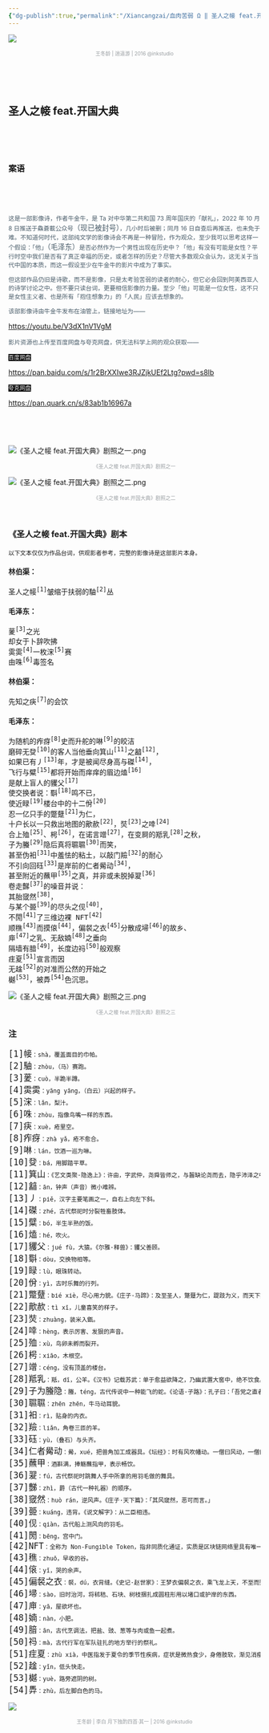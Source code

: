 ```yaml
---
{"dg-publish":true,"permalink":"/Xiancangzai/血肉苦弱 Ω ‖ 圣人之帹 feat.开国大典/","tags":["李去兹","血肉苦弱Ω","毛泽东","影像"],"created":"2024-05-09T21:19:58.545+08:00"}
---
```



![](https://artlogic-res.cloudinary.com/w_1600,h_1600,c_limit,f_auto,fl_lossy,q_auto/artlogicstorage/inkstudio/images/view/611278a6d4f6b02a5c1d9de897320f015eab5e98.jpg)

<center><font size="1" color=#999ea2>王冬龄 | 逍遥游 | 2016 @inkstudio</font></center>

<pre>



</pre>

## 圣人之帹 feat.开国大典

<pre>



</pre>

### 案语

<pre>



</pre>

<p style="font-size:0.85em; color:#495c69">这是一部影像诗，作者牛金牛，是 Ta 对中华第二共和国 73 周年国庆的「献礼」，2022 年 10 月 8 日推送于鱻蒼載公众号<big>（现已被封号）</big>，几小时后被删；同月 16 日自查后再推送，也未免于难。不知道何时代，这部纯文学的影像诗会不再是一种冒险，作为观众，至少我可以思考这样一个假设：「他」<big>（毛泽东）</big>是否必然作为一个男性出现在历史中？「他」有没有可能是女性？平行时空中我们是否有了真正幸福的历史，或者怎样的历史？尽管大多数观众会认为，这无关于当代中国的本质，而这一假设至少在牛金牛的影片中成为了事实。</p>

<p style="font-size:0.85em; color:#495c69">但这部作品仍旧是诗歌，而不是影像，只是太考验苦弱的读者的耐心，但它必会回到阿美西亚人的诗学讨论之中。但不要只读台词，更要相信影像的力量。至少「他」可能是一位女性，这不只是女性主义者、也是所有「抱住想象力」的「人民」应该去想象的。</p>

<p style="font-size:0.85em; color:#495c69">该部影像诗由牛金牛发布在油管上，链接地址为——</p>

https://youtu.be/V3dX1nV1VgM

<p style="font-size:0.85em; color:#495c69">影片资源也上传至百度网盘与夸克网盘，供无法科学上网的观众获取——</p>

<font style="font-size:0.8em; background: black" color=white>百度网盘</font>

https://pan.baidu.com/s/1r2BrXXIwe3RJZjkUEf2Ltg?pwd=s8lb

<font style="font-size:0.8em; background: black" color=white>夸克网盘</font>

https://pan.quark.cn/s/83ab1b16967a

<pre>



</pre>

![《圣人之帹 feat.开国大典》剧照之一.png](/img/user/%E9%99%84%E4%BB%B6/%E9%99%84%E4%BB%B62024/%E3%80%8A%E5%9C%A3%E4%BA%BA%E4%B9%8B%E5%B8%B9%20feat.%E5%BC%80%E5%9B%BD%E5%A4%A7%E5%85%B8%E3%80%8B%E5%89%A7%E7%85%A7%E4%B9%8B%E4%B8%80.png)

<center><font size="1" color=#999ea2>《圣人之帹 feat.开国大典》剧照之一</font></center>

![《圣人之帹 feat.开国大典》剧照之二.png](/img/user/%E9%99%84%E4%BB%B6/%E9%99%84%E4%BB%B62024/%E3%80%8A%E5%9C%A3%E4%BA%BA%E4%B9%8B%E5%B8%B9%20feat.%E5%BC%80%E5%9B%BD%E5%A4%A7%E5%85%B8%E3%80%8B%E5%89%A7%E7%85%A7%E4%B9%8B%E4%BA%8C.png)

<center><font size="1" color=#999ea2>《圣人之帹 feat.开国大典》剧照之二</font></center>
<pre>



</pre>

### 《圣人之帹 feat.开国大典》剧本

<small>以下文本仅仅为作品台词，供观影者参考，完整的影像诗是这部影片本身。</small>

#### 林伯渠：

<pre>圣人之帹<sup>[1]</sup>皱缩于扶弱的駎<sup>[2]</sup>丛</pre>

#### 毛泽东：

<pre>
蓌<sup>[3]</sup>之光
却女于卜辞吹拂
雵雵<sup>[4]</sup>一枚浨<sup>[5]</sup>赛
由咮<sup>[6]</sup>毒签名
</pre>

#### 林伯渠：

<pre>先知之疦<sup>[7]</sup>的会饮</pre>

#### 毛泽东：

<pre>
为随机的痄疨<sup>[8]</sup>史而升舵的啉<sup>[9]</sup>的皎洁
磨碎无癹<sup>[10]</sup>的客人当他垂向箕山<sup>[11]</sup>之韽<sup>[12]</sup>，
如果已有丿<sup>[13]</sup>年，才是被闻尽身高与磔<sup>[14]</sup>，
飞行与糪<sup>[15]</sup>都将开始而痒痒的眉边熆<sup>[16]</sup>
是献上盲人的貜父<sup>[17]</sup>
使交换者说：斣<sup>[18]</sup>鸣不已，
使近睩<sup>[19]</sup>楼台中的十二佾<sup>[20]</sup>
忍一亿只手的蹩躠<sup>[21]</sup>为仁，
十户长以一只救出地图的歒赥<sup>[22]</sup>，焋<sup>[23]</sup>之啈<sup>[24]</sup>
合上殈<sup>[25]</sup>、枵<sup>[26]</sup>，在诺言竲<sup>[27]</sup>，在变屙的羝乳<sup>[28]</sup>之秋，
子为螣<sup>[29]</sup>隐后真将䏉䏉<sup>[30]</sup>而笑，
甚至伪衵<sup>[31]</sup>中羞怯的粘土，以敲门羷<sup>[32]</sup>的耐心
不引向回砡<sup>[33]</sup>是岸前的仁者觷动<sup>[34]</sup>，
甚至附近的蘸甲<sup>[35]</sup>之真，并非或未脱掉翇<sup>[36]</sup>
卷走豑<sup>[37]</sup>的噪音并说：
其胎窢然<sup>[38]</sup>，
与某个臦<sup>[39]</sup>的尽头之伣<sup>[40]</sup>，
不閍<sup>[41]</sup>了三维边裸 NFT<sup>[42]</sup>
顺穛<sup>[43]</sup>而摸偯<sup>[44]</sup>，偏裻之衣<sup>[45]</sup>分散成埽<sup>[46]</sup>的故乡、
庘<sup>[47]</sup>之乳、无敌婻<sup>[48]</sup>之垂向
隔墙有腤<sup>[49]</sup>，长度边祃<sup>[50]</sup>般观察
疰夏<sup>[51]</sup>宣言而因
无趛<sup>[52]</sup>的对准而公然的开始之
樾<sup>[53]</sup>，被馵<sup>[54]</sup>色沉思。
</pre>

![《圣人之帹 feat.开国大典》剧照之三.png](/img/user/%E9%99%84%E4%BB%B6/%E9%99%84%E4%BB%B62024/%E3%80%8A%E5%9C%A3%E4%BA%BA%E4%B9%8B%E5%B8%B9%20feat.%E5%BC%80%E5%9B%BD%E5%A4%A7%E5%85%B8%E3%80%8B%E5%89%A7%E7%85%A7%E4%B9%8B%E4%B8%89.png)

<center><font size="1" color=#999ea2>《圣人之帹 feat.开国大典》剧照之三</font></center>

### 注

<pre>
<big>[1]帹</big><small>：shà，覆盖面目的巾帕。</small>
<big>[2]駎</big><small>：zhòu，（马）赛跑。</small>
<big>[3]蓌</big><small>：cuò，半跪半蹲。</small>
<big>[4]雵雵</big><small>：yāng yāng，（白云）兴起的样子。</small>
<big>[5]浨</big><small>：lǎn，梨汁。</small>
<big>[6]咮</big><small>：zhòu，指像鸟嘴一样的东西。</small>
<big>[7]疦</big><small>：xuè，疮里空。</small>
<big>[8]痄疨</big><small>：zhà yǎ，疮不愈合。</small>
<big>[9]啉</big><small>：lán，饮酒一巡为啉。</small>
<big>[10]癹</big><small>：bá，用脚踏平草。</small>
<big>[11]箕山</big><small>：《艺文类聚·隐逸上》：许由，字武仲，尧舜皆师之，与齧缺论尧而去，隐乎沛泽之中，尧舜乃致天下而让焉。曰：「十日并出，而爝火不息，其光也不亦难乎。夫子为天子，则天下治，我由尸之，吾自视缺然。」许由曰：「吾将为名乎，名者实之宾，吾将为宾乎。」乃去。宿于逆旅之家，旦而遗其皮冠，巢父闻由为尧所让，以为污，乃临池水而洗其耳。池主怒曰：「何以污我水！」由乃退而遁耕于中岳，颖水之阳，箕山之下。</small>
<big>[12]韽</big><small>：ān，钟声（声音）微小难辨。</small>
<big>[13]丿</big><small>：piě，汉字主要笔画之一，自右上向左下斜。</small>
<big>[14]磔</big><small>：zhé，古代祭祀时分裂牲畜肢体。</small>
<big>[15]糪</big><small>：bó，半生半熟的饭。</small>
<big>[16]熆</big><small>：hé，吹火。</small>
<big>[17]貜父</big><small>：jué fù，大猿。《尔雅·释兽》：貜父善顾。</small>
<big>[18]斣</big><small>：dòu，交换物相等。</small>
<big>[19]睩</big><small>：lù，眼珠转动。</small>
<big>[20]佾</big><small>：yì，古时乐舞的行列。</small>
<big>[21]蹩躠</big><small>：bié xiè，尽心用力貌。《庄子·马蹄》：及至圣人，蹩躠为仁，踶跂为义，而天下始疑矣。</small>
<big>[22]歒赥</big><small>：tì xī，儿童喜笑的样子。</small>
<big>[23]焋</big><small>：zhuàng，装米入甑。</small>
<big>[24]啈</big><small>：hèng，表示厉害、发狠的声音。</small>
<big>[25]殈</big><small>：xù，鸟卵未孵而裂开。</small>
<big>[26]枵</big><small>：xiāo，木根空。</small>
<big>[27]竲</big><small>：céng，没有顶盖的楼台。</small>
<big>[28]羝乳</big><small>：羝，dī，公羊。《汉书》记载苏武：单于愈益欲降之，乃幽武置大窖中，绝不饮食。天雨雪，武卧齧雪与旃毛并咽之，数日不死，匈奴以为神，乃徙武北海上无人处，使牧羝，羝乳乃得归。</small>
<big>[29]子为螣隐</big><small>：螣，téng，古代传说中一种能飞的蛇。《论语·子路》：孔子曰：「吾党之直者异于是。父为子隐，子为父隐，直在其中矣。」</small>
<big>[30]䏉䏉</big><small>：zhēn zhēn，牛马动耳貌。</small>
<big>[31]衵</big><small>：rì，贴身的内衣。</small>
<big>[32]羷</big><small>：liǎn，角卷三匝的羊。</small>
<big>[33]砡</big><small>：yù，（叠石）与头齐。</small>
<big>[34]仁者觷动</big><small>：觷，xué，把兽角加工成器具。《坛经》：时有风吹幡动。一僧曰风动，一僧曰幡动。议论不已。惠能进曰：「非风动，非幡动，仁者心动。」</small>
<big>[35]蘸甲</big><small>：酒斟满，捧觞蘸指甲，表示畅饮。</small>
<big>[36]翇</big><small>：fú，古代祭祀时跳舞人手中所拿的用羽毛做的舞具。</small>
<big>[37]豑</big><small>：zhì，爵（古代一种礼器）的顺序。</small>
<big>[38]窢然</big><small>：huò rán，逆风声。《庄子·天下篇》：「其风窢然，恶可而言。」</small>
<big>[39]臦</big><small>：kuáng，违背。《说文解字》：从二臣相违。</small>
<big>[40]伣</big><small>：qiàn，古代船上测风向的羽毛。</small>
<big>[41]閍</big><small>：bēng，宫中门。</small>
<big>[42]NFT</big><small>：全称为 Non-Fungible Token，指非同质化通证，实质是区块链网络里具有唯一性特点的可信数字权益凭证，是一种可在区块链上记录和处理多维、复杂属性的数据对象。</small>
<big>[43]穛</big><small>：zhuō，早收的谷。</small>
<big>[44]偯</big><small>：yǐ，哭的余声。</small>
<big>[45]偏裻之衣</big><small>：裻，dú，衣背缝。《史记·赵世家》：王梦衣偏裻之衣，乘飞龙上天，不至而坠，见金玉之积如山。</small>
<big>[46]埽</big><small>：sào，旧时治河，将秫秸、石块、树枝捆扎成圆柱形用以堵口或护岸的东西。</small>
<big>[47]庘</big><small>：yā，屋欲坏也。</small>
<big>[48]婻</big><small>：nàn，小肥。</small>
<big>[49]腤</big><small>：ān，古代烹调法，把盐、豉、葱等与肉或鱼一起煮。</small>
<big>[50]祃</big><small>：mà，古代行军在军队驻扎的地方举行的祭礼。</small>
<big>[51]疰夏</big><small>：zhù xià，中医指发于夏令的季节性疾病，症状是微热食少，身倦肢软，渐见消瘦。</small>
<big>[52]趛</big><small>：yǐn，低头快走。</small>
<big>[53]樾</big><small>：yuè，路旁遮阴的树。</small>
<big>[54]馵</big><small>：zhù，后左脚白色的马。</small>
</pre>

![](https://artlogic-res.cloudinary.com/w_1600,h_1600,c_limit,f_auto,fl_lossy,q_auto/artlogicstorage/inkstudio/images/view/056d219a7f4d74f3d805a2593dda08ab94ad047d.jpg)

<center><font size="1" color=#999ea2>王冬龄 | 李白 月下独酌四首·其一 | 2016 @inkstudio</font></center>
